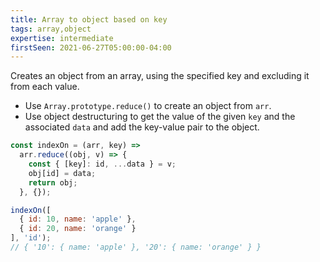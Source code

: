 ```yaml
---
title: Array to object based on key
tags: array,object
expertise: intermediate
firstSeen: 2021-06-27T05:00:00-04:00
---
```


Creates an object from an array, using the specified key and excluding it from each value.

- Use `Array.prototype.reduce()` to create an object from `arr`.
- Use object destructuring to get the value of the given `key` and the associated `data` and add the key-value pair to the object.

```js
const indexOn = (arr, key) =>
  arr.reduce((obj, v) => {
    const { [key]: id, ...data } = v;
    obj[id] = data;
    return obj;
  }, {});
```

```js
indexOn([
  { id: 10, name: 'apple' },
  { id: 20, name: 'orange' }
], 'id');
// { '10': { name: 'apple' }, '20': { name: 'orange' } }
```
